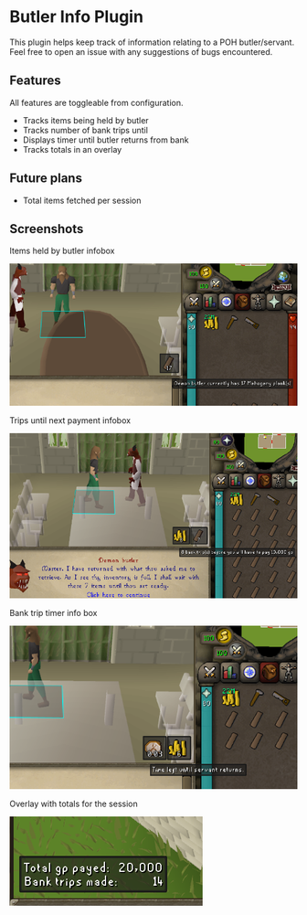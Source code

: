 # Butler Info Plugin
This plugin helps keep track of information relating to a POH butler/servant. Feel free to open an issue with any suggestions of bugs encountered.
## Features
All features are toggleable from configuration.
* Tracks items being held by butler
* Tracks number of bank trips until 
* Displays timer until butler returns from bank
* Tracks totals in an overlay
## Future plans
* Total items fetched per session
## Screenshots
Items held by butler infobox

![Alt text](screenshot1.png?raw=true "Held items screenshot")

Trips until next payment infobox

![Alt text](screenshot2.png?raw=true "Payment tracker screenshot")

Bank trip timer info box

![Alt text](screenshot3.png?raw=true "Servant bank trip timer screenshot")

Overlay with totals for the session

![Alt text](screenshot4.png?raw=true "Overlay with butler info")